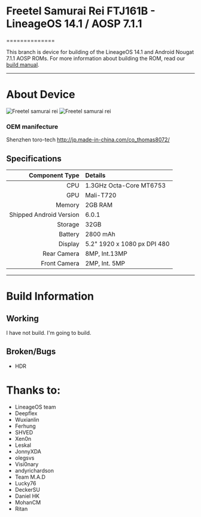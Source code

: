 # Freetel Samurai Rei FTJ161B - LineageOS 14.1 / AOSP 7.1.1
==============

This branch is device for building of the LineageOS 14.1 and Android Nougat 7.1.1 AOSP ROMs. For more information about building the ROM, read our [build manual](manual).

---

# About Device


![Freetel samurai rei](https://www.freetel.jp/product/smartphone/rei/assets/img/gallery/pic_gallery_products01.jpg "samurai rei Front")
![Freetel samurai rei](https://www.freetel.jp/product/smartphone/rei/assets/img/gallery/pic_gallery_products02.jpg "samurai rei Rear")

### OEM manifecture
Shenzhen toro-tech  http://jp.made-in-china.com/co_thomas8072/


## Specifications

Component Type | Details
-------:|:-------------------------
CPU     | 1.3GHz Octa-Core MT6753
GPU     | Mali-T720
Memory  | 2GB RAM
Shipped Android Version | 6.0.1
Storage | 32GB
Battery | 2800 mAh
Display | 5.2" 1920 x 1080 px DPI 480
Rear Camera | 8MP, Int.13MP 
Front Camera | 2MP, Int. 5MP 

---

# Build Information

## Working
 I have not build.
 I'm going to build. 

## Broken/Bugs
 * HDR



# Thanks to:
 * LineageOS team
 * Deepflex
 * Wuxianlin
 * Ferhung
 * SHVED
 * Xen0n
 * Leskal
 * JonnyXDA
 * olegsvs
 * Visi0nary
 * andyrichardson
 * Team M.A.D
 * Lucky76
 * DeckerSU
 * Daniel HK
 * MohanCM
 * Ritan
 
